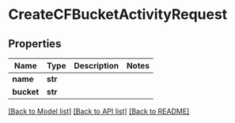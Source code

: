# CreateCFBucketActivityRequest

## Properties
Name | Type | Description | Notes
------------ | ------------- | ------------- | -------------
**name** | **str** |  | 
**bucket** | **str** |  | 

[[Back to Model list]](../README.md#documentation-for-models) [[Back to API list]](../README.md#documentation-for-api-endpoints) [[Back to README]](../README.md)


